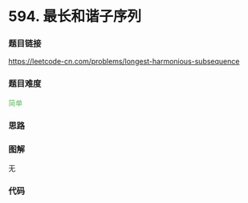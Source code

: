 # 594. 最长和谐子序列

### 题目链接

https://leetcode-cn.com/problems/longest-harmonious-subsequence

### 题目难度

<font color=#5CB85C>简单</font>

### 思路



### 图解

无

### 代码

```python
```